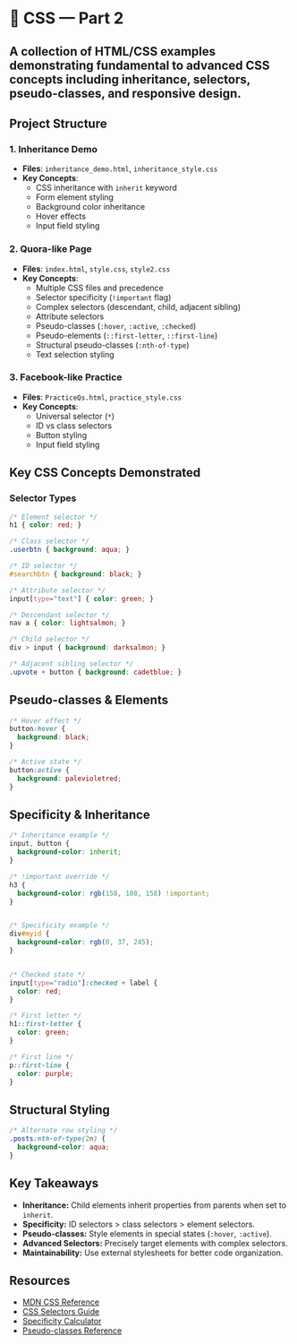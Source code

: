 # 🎨 CSS — Part 2 

A collection of HTML/CSS examples demonstrating fundamental to advanced CSS concepts including inheritance, selectors, pseudo-classes, and responsive design.
---
## Project Structure

### 1. Inheritance Demo
- **Files**: `inheritance_demo.html`, `inheritance_style.css`
- **Key Concepts**:
  - CSS inheritance with `inherit` keyword
  - Form element styling
  - Background color inheritance
  - Hover effects
  - Input field styling

### 2. Quora-like Page
- **Files**: `index.html`, `style.css`, `style2.css`
- **Key Concepts**:
  - Multiple CSS files and precedence
  - Selector specificity (`!important` flag)
  - Complex selectors (descendant, child, adjacent sibling)
  - Attribute selectors
  - Pseudo-classes (`:hover`, `:active`, `:checked`)
  - Pseudo-elements (`::first-letter`, `::first-line`)
  - Structural pseudo-classes (`:nth-of-type`)
  - Text selection styling

### 3. Facebook-like Practice
- **Files**: `PracticeQs.html`, `practice_style.css`
- **Key Concepts**:
  - Universal selector (`*`)
  - ID vs class selectors
  - Button styling
  - Input field styling

## Key CSS Concepts Demonstrated

### Selector Types
```css
/* Element selector */
h1 { color: red; }

/* Class selector */
.userbtn { background: aqua; }

/* ID selector */
#searchbtn { background: black; }

/* Attribute selector */
input[type="text"] { color: green; }

/* Descendant selector */
nav a { color: lightsalmon; }

/* Child selector */
div > input { background: darksalmon; }

/* Adjacent sibling selector */
.upvote + button { background: cadetblue; }
```
## Pseudo-classes & Elements

```css
/* Hover effect */
button:hover { 
  background: black; 
}

/* Active state */
button:active { 
  background: palevioletred; 
}
```
## Specificity & Inheritance

```css
/* Inheritance example */
input, button { 
  background-color: inherit; 
}

/* !important override */
h3 { 
  background-color: rgb(158, 108, 158) !important; 
}


/* Specificity example */
div#myid { 
  background-color: rgb(0, 37, 245); 
}


/* Checked state */
input[type="radio"]:checked + label { 
  color: red; 
}

/* First letter */
h1::first-letter { 
  color: green; 
}

/* First line */
p::first-line { 
  color: purple; 
}
```
## Structural Styling

```css
/* Alternate row styling */
.posts:nth-of-type(2n) { 
  background-color: aqua; 
}
```
## Key Takeaways

- **Inheritance:** Child elements inherit properties from parents when set to `inherit`.  
- **Specificity:** ID selectors > class selectors > element selectors.  
- **Pseudo-classes:** Style elements in special states (`:hover`, `:active`).  
- **Advanced Selectors:** Precisely target elements with complex selectors.  
- **Maintainability:** Use external stylesheets for better code organization.
## Resources
- [MDN CSS Reference](https://developer.mozilla.org/en-US/docs/Web/CSS)  
- [CSS Selectors Guide](https://www.w3schools.com/css/css_selectors.asp)  
- [Specificity Calculator](https://specificity.keegan.st/)  
- [Pseudo-classes Reference](https://www.w3schools.com/cssref/css_selectors.asp#pseudo-classes)
